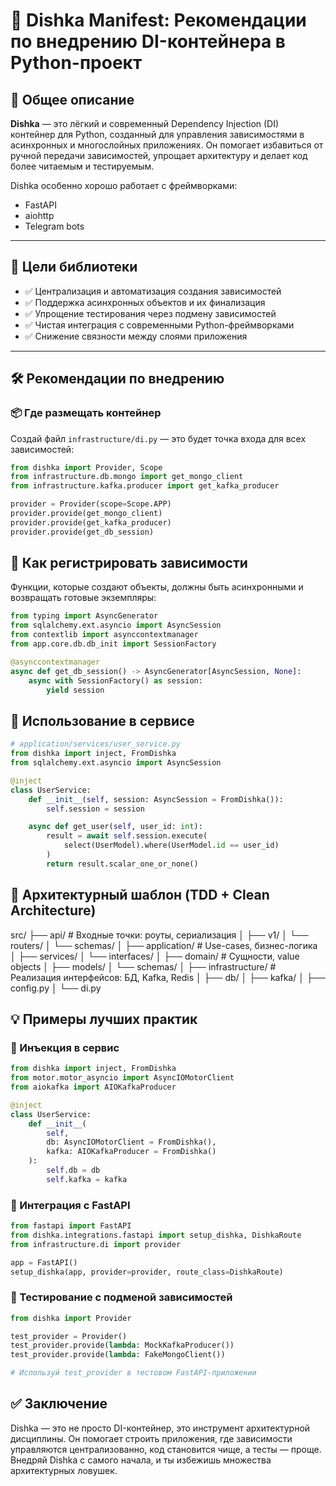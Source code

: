 # 🧩 Dishka Manifest: Рекомендации по внедрению DI-контейнера в Python-проект

## 📘 Общее описание

**Dishka** — это лёгкий и современный Dependency Injection (DI) контейнер для Python, созданный для управления зависимостями в асинхронных и многослойных приложениях. Он помогает избавиться от ручной передачи зависимостей, упрощает архитектуру и делает код более читаемым и тестируемым.

Dishka особенно хорошо работает с фреймворками:
- FastAPI
- aiohttp
- Telegram bots

---

## 🎯 Цели библиотеки

- ✅ Централизация и автоматизация создания зависимостей
- ✅ Поддержка асинхронных объектов и их финализация
- ✅ Упрощение тестирования через подмену зависимостей
- ✅ Чистая интеграция с современными Python-фреймворками
- ✅ Снижение связности между слоями приложения

---

## 🛠 Рекомендации по внедрению

### 📦 Где размещать контейнер

Создай файл `infrastructure/di.py` — это будет точка входа для всех зависимостей:

```python
from dishka import Provider, Scope
from infrastructure.db.mongo import get_mongo_client
from infrastructure.kafka.producer import get_kafka_producer

provider = Provider(scope=Scope.APP)
provider.provide(get_mongo_client)
provider.provide(get_kafka_producer)
provider.provide(get_db_session)
```

## 🧠 Как регистрировать зависимости
Функции, которые создают объекты, должны быть асинхронными и возвращать готовые экземпляры:

```python
from typing import AsyncGenerator
from sqlalchemy.ext.asyncio import AsyncSession
from contextlib import asynccontextmanager
from app.core.db.db_init import SessionFactory

@asynccontextmanager
async def get_db_session() -> AsyncGenerator[AsyncSession, None]:
    async with SessionFactory() as session:
        yield session
```


## 🧠 Использование в сервисе

```python
# application/services/user_service.py
from dishka import inject, FromDishka
from sqlalchemy.ext.asyncio import AsyncSession

@inject
class UserService:
    def __init__(self, session: AsyncSession = FromDishka()):
        self.session = session

    async def get_user(self, user_id: int):
        result = await self.session.execute(
            select(UserModel).where(UserModel.id == user_id)
        )
        return result.scalar_one_or_none()
```


## 🧱 Архитектурный шаблон (TDD + Clean Architecture)


  src/
├── api/                # Входные точки: роуты, сериализация
│   ├── v1/
│   └── routers/
│   └── schemas/
│
├── application/        # Use-cases, бизнес-логика
│   ├── services/
│   └── interfaces/
│
├── domain/             # Сущности, value objects
│   ├── models/
│   └── schemas/
│
├── infrastructure/     # Реализация интерфейсов: БД, Kafka, Redis
│   ├── db/
│   ├── kafka/
│   ├── config.py
│   └── di.py

## 💡 Примеры лучших практик
### 🔧 Инъекция в сервис


```python
from dishka import inject, FromDishka
from motor.motor_asyncio import AsyncIOMotorClient
from aiokafka import AIOKafkaProducer

@inject
class UserService:
    def __init__(
        self,
        db: AsyncIOMotorClient = FromDishka(),
        kafka: AIOKafkaProducer = FromDishka()
    ):
        self.db = db
        self.kafka = kafka

```

### 🚀 Интеграция с FastAPI


```python
from fastapi import FastAPI
from dishka.integrations.fastapi import setup_dishka, DishkaRoute
from infrastructure.di import provider

app = FastAPI()
setup_dishka(app, provider=provider, route_class=DishkaRoute)

```

### 🧪 Тестирование с подменой зависимостей

```python
from dishka import Provider

test_provider = Provider()
test_provider.provide(lambda: MockKafkaProducer())
test_provider.provide(lambda: FakeMongoClient())

# Используй test_provider в тестовом FastAPI-приложении
```

## ✅ Заключение
Dishka — это не просто DI-контейнер, это инструмент архитектурной дисциплины. Он помогает строить приложения, где зависимости управляются централизованно, код становится чище, а тесты — проще. Внедряй Dishka с самого начала, и ты избежишь множества архитектурных ловушек.

      
